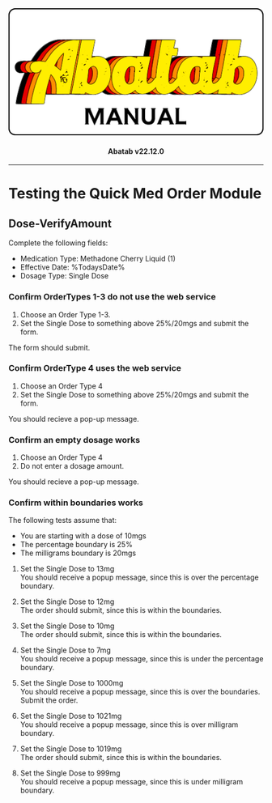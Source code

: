 <div align="center">

  <img src="../../images/man-logo.png" alt="Abatab Manual" width="512">

  <h4>
    Abatab v22.12.0
  </h4>

</div>

***

# Testing the Quick Med Order Module

## Dose-VerifyAmount

Complete the following fields:

* Medication Type: Methadone Cherry Liquid (1)
* Effective Date: %TodaysDate%
* Dosage Type: Single Dose

### Confirm OrderTypes 1-3 do not use the web service

1. Choose an Order Type 1-3.
2. Set the Single Dose to something above 25%/20mgs and submit the form.

The form should submit.

### Confirm OrderType 4 uses the web service

1. Choose an Order Type 4
2. Set the Single Dose to something above 25%/20mgs and submit the form.

You should recieve a pop-up message.

### Confirm an empty dosage works

1. Choose an Order Type 4
2. Do not enter a dosage amount.

You should recieve a pop-up message.

### Confirm within boundaries works

The following tests assume that:

* You are starting with a dose of 10mgs
* The percentage boundary is 25%
* The milligrams boundary is 20mgs

1. Set the Single Dose to 13mg  
You should receive a popup message, since this is over the percentage boundary.

2. Set the Single Dose to 12mg  
The order should submit, since this is within the boundaries.

3. Set the Single Dose to 10mg  
The order should submit, since this is within the boundaries.

4. Set the Single Dose to 7mg  
You should receive a popup message, since this is under the percentage boundary.

5. Set the Single Dose to 1000mg  
You should receive a popup message, since this is over the boundaries. Submit the order.

6. Set the Single Dose to 1021mg  
You should receive a popup message, since this is over milligram boundary.

7. Set the Single Dose to 1019mg  
The order should submit, since this is within the boundaries.

8. Set the Single Dose to 999mg  
You should receive a popup message, since this is under milligram boundary.
